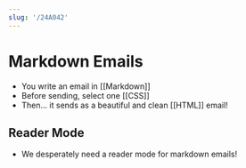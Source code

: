 ```yaml
---
slug: '/24A042'
---
```


# Markdown Emails

- You write an email in [[Markdown]]
- Before sending, select one [[CSS]]
- Then... it sends as a beautiful and clean [[HTML]] email!

## Reader Mode

- We desperately need a reader mode for markdown emails!
